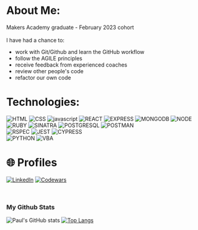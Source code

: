# About Me:
Makers Academy graduate - February 2023 cohort<br><br>
I have had a chance to: <br>

- work with Git/Github and learn the GitHub workflow
- follow the AGILE principles
- receive feedback from experienced coaches
- review other people's code
- refactor our own code

# Technologies:

![HTML](https://img.shields.io/badge/HTML-orange?style=for-the-badge&logoColor=white&logo=html5)
![CSS](https://img.shields.io/badge/CSS-blue?style=for-the-badge&logoColor=white&logo=css3)
![javascript](https://img.shields.io/badge/JAVASCRIPT-yellow?style=for-the-badge&logoColor=white&logo=javascript)
![REACT](https://img.shields.io/badge/REACT-blue?style=for-the-badge&logoColor=white&logo=react)
![EXPRESS](https://img.shields.io/badge/EXPRESS-orange?style=for-the-badge&logoColor=white&logo=express)
![MONGODB](https://img.shields.io/badge/MONGODB-brightgreen?style=for-the-badge&logoColor=white&logo=mongodb)
![NODE](https://img.shields.io/badge/NODE.JS-green?style=for-the-badge&logoColor=white&logo=nodedotjs)<br>
![RUBY](https://img.shields.io/badge/RUBY-red?style=for-the-badge&logoColor=white&logo=ruby)
![SINATRA](https://img.shields.io/badge/SINATRA-grey?style=for-the-badge&logoColor=white&logo=rubysinatra)
![POSTGRESQL](https://img.shields.io/badge/POSTGRESQL-red?style=for-the-badge&logoColor=white&logo=postgresql)
![POSTMAN](https://img.shields.io/badge/POSTMAN-brightgreen?style=for-the-badge&logoColor=white&logo=postman)<br>
![RSPEC](https://img.shields.io/badge/RSPEC-orange?style=for-the-badge&logoColor=white&logo=rubyrspec)
![JEST](https://img.shields.io/badge/JEST-yellow?style=for-the-badge&logoColor=white&logo=jest)
![CYPRESS](https://img.shields.io/badge/CYPRESS-blue?style=for-the-badge&logoColor=white&logo=cypress)<br>
![PYTHON](https://img.shields.io/badge/PYTHON-blue?style=for-the-badge&logoColor=white&logo=python)
![VBA](https://img.shields.io/badge/VISUALBASIC-yellow?style=for-the-badge&logoColor=white&logo=visual-basic-for-applications)

# 🌐 Profiles

[![LinkedIn](https://img.shields.io/badge/LinkedIn-%230077B5.svg?logo=linkedin&logoColor=white)](https://www.linkedin.com/in/paul-lazar-03469693/) 
[![Codewars](https://img.shields.io/badge/codewars-%230077B5.svg?logo=codewars&logoColor=white)](https://www.codewars.com/users/Paul3111) 

<br/>

<h3 align="Left">My Github Stats</h3>

<div align="left">

![Paul's GitHub stats](https://github-readme-stats.vercel.app/api?username=Paul3111&hide=stars&show_icons=true&theme=gruvbox)
[![Top Langs](https://github-readme-stats.vercel.app/api/top-langs/?username=Paul3111&size_weight=0&count_weight=1&theme=gruvbox&layout=compact)](https://github.com/Paul3111/github-readme-stats)

</div>
